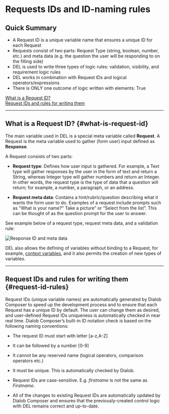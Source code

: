 # Requests IDs and ID-naming rules

## Quick Summary

* A Request ID is a unique variable name that ensures a unique ID for each Request
* Requests consist of two parts: Request Type (string, boolean, number, etc.) and meta data (e.g. the question the user will be responding to on the filling side)
* DEL is used to write three types of logic rules: validation, visibility, and requirement logic rules
* DEL works in combination with Request IDs and logical operators/expressions
* There is ONLY one outcome of logic written with elements: True

[What is a Request ID?](#what-is-request-id)  
[Request IDs and rules for writing them](#request-id-rules)  

---

## What is a Request ID? {#what-is-request-id}

The main variable used in DEL is a special meta variable called **Request**. A Request is the meta variable used to gather (form user) input defined as **Response**.

A Request consists of two parts:

* **Request type**: Defines how user input is gathered. For example, a Text type will gather responses by the user in the form of text and return a String, whereas Integer type will gather numbers and return an Integer.  In other words, the request type is the type of data that a question will return; for example, a number, a paragraph, or an address.

* **Request meta data**: Contains a hint/rubric/question describing what it wants the form user to do. Examples of a request include prompts such as "What is your name?" Take a picture” or “Select from the list”.  This can be thought of as the question prompt for the user to answer. 

See example below of a request type, request meta data, and a validation rule:

![Response ID and meta data](expressions/request-id-example.png)

DEL also allows the defining of variables without binding to a Request, for example, [context variables](https://docs.dialob.io/dialob-variables/), and it also permits the creation of new types of variables.

---

## Request IDs and rules for writing them {#request-id-rules}

Request IDs (unique variable names) are automatically generated by Dialob Composer to speed up the development process and to ensure that each Request has a unique ID by default. The user can change them as desired, and user-defined Request IDs uniqueness is automatically checked in near real time. Dialob Composer’s built-in ID notation check is based on the following naming conventions:

* The request ID must start with letter [a-z,A-Z]

* It can be followed by a number [0-9]

* It cannot be any reserved name (logical operators, comparison operators etc.)

* It must be unique. This is automatically checked by Dialob.

* Request IDs are case-sensitive. E.g. _firstname_ is not the same as _Firstname_.

* All of the changes to existing Request IDs are automatically updated by Dialob Composer and ensures that the previously-created control logic with DEL remains correct and up-to-date.

